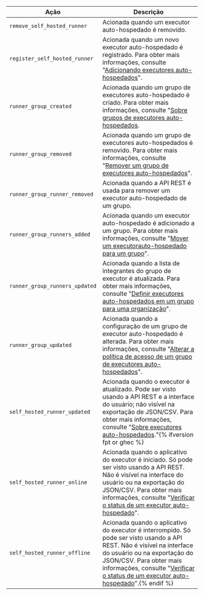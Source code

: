 | Ação                           | Descrição                                                                                                                                                                                                                                                                                                                                                                                                  |
| ------------------------------ | ---------------------------------------------------------------------------------------------------------------------------------------------------------------------------------------------------------------------------------------------------------------------------------------------------------------------------------------------------------------------------------------------------------- |
| `remove_self_hosted_runner`    | Acionada quando um executor auto-hospedado é removido.                                                                                                                                                                                                                                                                                                                                                     |
| `register_self_hosted_runner`  | Acionada quando um novo executor auto-hospedado é registrado. Para obter mais informações, consulte "[Adicionando executores auto-hospedados](/actions/hosting-your-own-runners/adding-self-hosted-runners)".                                                                                                                                                                                              |
| `runner_group_created`         | Acionada quando um grupo de executores auto-hospedado é criado. Para obter mais informações, consulte "[Sobre grupos de executores auto-hospedados](/actions/hosting-your-own-runners/managing-access-to-self-hosted-runners-using-groups#about-self-hosted-runner-groups).                                                                                                                                |
| `runner_group_removed`         | Acionada quando um grupo de executores auto-hospedados é removido. Para obter mais informações, consulte "[Remover um grupo de executores auto-hospedados](/actions/hosting-your-own-runners/managing-access-to-self-hosted-runners-using-groups#removing-a-self-hosted-runner-group)".                                                                                                                    |
| `runner_group_runner_removed`  | Acionada quando a API REST é usada para remover um executor auto-hospedado de um grupo.                                                                                                                                                                                                                                                                                                                    |
| `runner_group_runners_added`   | Acionada quando um executor auto-hospedado é adicionado a um grupo. Para obter mais informações, consulte "[Mover um executorauto-hospedado para um grupo](/actions/hosting-your-own-runners/managing-access-to-self-hosted-runners-using-groups#moving-a-self-hosted-runner-to-a-group)".                                                                                                                 |
| `runner_group_runners_updated` | Acionada quando a lista de integrantes do grupo de executor é atualizada. Para obter mais informações, consulte "[Definir executores auto-hospedados em um grupo para uma organização](/rest/reference/actions#set-self-hosted-runners-in-a-group-for-an-organization)".                                                                                                                                   |
| `runner_group_updated`         | Acionada quando a configuração de um grupo de executor auto-hospedado é alterada. Para obter mais informações, consulte "[Alterar a política de acesso de um grupo de executores auto-hospedados](/actions/hosting-your-own-runners/managing-access-to-self-hosted-runners-using-groups#changing-the-access-policy-of-a-self-hosted-runner-group)".                                                        |
| `self_hosted_runner_updated`   | Acionada quando o executor é atualizado. Pode ser visto usando a API REST e a interface do usuário; não visível na exportação de JSON/CSV. Para obter mais informações, consulte "[Sobre executores auto-hospedados](/actions/hosting-your-own-runners/about-self-hosted-runners#about-self-hosted-runners)."{% ifversion fpt or ghec %}
| `self_hosted_runner_online`    | Acionada quando o aplicativo do executor é iniciado. Só pode ser visto usando a API REST. Não é visível na interface do usuário ou na exportação do JSON/CSV. Para obter mais informações, consulte "[Verificar o status de um executor auto-hospedado](/actions/hosting-your-own-runners/monitoring-and-troubleshooting-self-hosted-runners#checking-the-status-of-a-self-hosted-runner)".                |
| `self_hosted_runner_offline`   | Acionada quando o aplicativo do executor é interrompido. Só pode ser visto usando a API REST. Não é visível na interface do usuário ou na exportação do JSON/CSV. Para obter mais informações, consulte "[Verificar o status de um executor auto-hospedado](/actions/hosting-your-own-runners/monitoring-and-troubleshooting-self-hosted-runners#checking-the-status-of-a-self-hosted-runner)".{% endif %}
